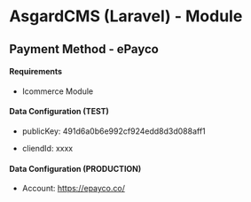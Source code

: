 # AsgardCMS (Laravel) - Module
## Payment Method - ePayco

#### Requirements

- Icommerce Module
    
#### Data Configuration (TEST)

- publicKey: 
    491d6a0b6e992cf924edd8d3d088aff1

- cliendId:
    xxxx

#### Data Configuration (PRODUCTION)

- Account: https://epayco.co/